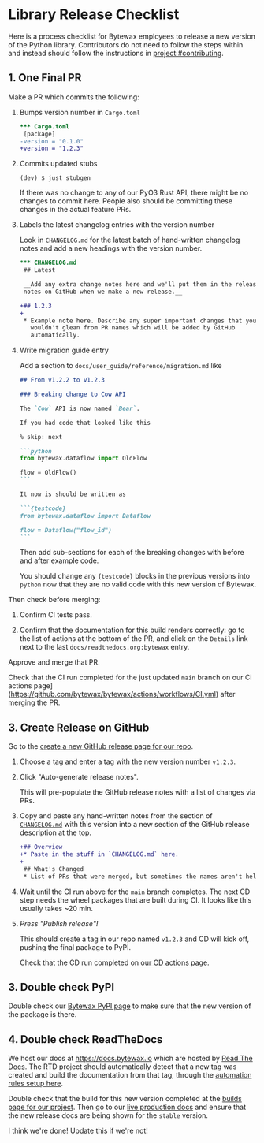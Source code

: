 # Library Release Checklist

Here is a process checklist for Bytewax employees to release a new
version of the Python library. Contributors do not need to follow the
steps within and instead should follow the instructions in
<project:#contributing>.

## 1. One Final PR

Make a PR which commits the following:

1. Bumps version number in `Cargo.toml`

   ```diff
   *** Cargo.toml
    [package]
   -version = "0.1.0"
   +version = "1.2.3"
   ```

2. Commits updated stubs

   ```console
   (dev) $ just stubgen
   ```

   If there was no change to any of our PyO3 Rust API, there might be
   no changes to commit here. People also should be committing these
   changes in the actual feature PRs.

3. Labels the latest changelog entries with the version number

   Look in `CHANGELOG.md` for the latest batch of hand-written
   changelog notes and add a new headings with the version number.

   ```diff
   *** CHANGELOG.md
    ## Latest

    __Add any extra change notes here and we'll put them in the release
    notes on GitHub when we make a new release.__

   +## 1.2.3
   +
    * Example note here. Describe any super important changes that you
      wouldn't glean from PR names which will be added by GitHub
      automatically.
   ```

4. Write migration guide entry

   Add a section to `docs/user_guide/reference/migration.md` like

   ````markdown
   ## From v1.2.2 to v1.2.3

   ### Breaking change to Cow API

   The `Cow` API is now named `Bear`.

   If you had code that looked like this

   % skip: next

   ```python
   from bytewax.dataflow import OldFlow

   flow = OldFlow()
   ```

   It now is should be written as

   ```{testcode}
   from bytewax.dataflow import Dataflow

   flow = Dataflow("flow_id")
   ```
   ````

   Then add sub-sections for each of the breaking changes with before
   and after example code.

   You should change any `{testcode}` blocks in the previous versions
   into `python` now that they are no valid code with this new version
   of Bytewax.

Then check before merging:

1. Confirm CI tests pass.

2. Confirm that the documentation for this build renders correctly: go
    to the list of actions at the bottom of the PR, and click on the
    `Details` link next to the last `docs/readthedocs.org:bytewax`
    entry.

Approve and merge that PR.

Check that the CI run completed for the just updated `main` branch on
our CI actions
page](https://github.com/bytewax/bytewax/actions/workflows/CI.yml)
after merging the PR.

## 3. Create Release on GitHub

Go to the [create a new GitHub release page for our
repo](https://github.com/bytewax/bytewax/releases/new).

1. Choose a tag and enter a tag with the new version number `v1.2.3`.

2. Click "Auto-generate release notes".

   This will pre-populate the GitHub release notes with a list of
   changes via PRs.

3. Copy and paste any hand-written notes from the section of
   [`CHANGELOG.md`](https://raw.githubusercontent.com/bytewax/bytewax/main/CHANGELOG.md)
   with this version into a new section of the GitHub release
   description at the top.

   ```diff
   +## Overview
   +* Paste in the stuff in `CHANGELOG.md` here.
   +
    ## What's Changed
    * List of PRs that were merged, but sometimes the names aren't helpful.
   ```

4. Wait until the CI run above for the `main` branch completes. The
   next CD step needs the wheel packages that are built during CI. It
   looks like this usually takes ~20 min.

5. *Press "Publish release"!*

   This should create a tag in our repo named `v1.2.3` and CD will
   kick off, pushing the final package to PyPI.

   Check that the CD run completed on [our CD actions
   page](https://github.com/bytewax/bytewax/actions/workflows/CD.yml).

## 3. Double check PyPI

Double check our [Bytewax PyPI
page](https://pypi.org/project/bytewax/) to make sure that the new
version of the package is there.

## 4. Double check ReadTheDocs

We host our docs at <https://docs.bytewax.io> which are hosted by
[Read The Docs](https://docs.readthedocs.io/en/stable/index.html). The
RTD project should automatically detect that a new tag was created and
build the documentation from that tag, through the [automation rules
setup here](https://readthedocs.org/dashboard/bytewax/rules/).

Double check that the build for this new version completed at the
[builds page for our
project](https://readthedocs.org/projects/bytewax/builds/). Then go to
our [live production docs](https://docs.bytewax.io) and ensure that
the new release docs are being shown for the `stable` version.

I think we're done! Update this if we're not!
